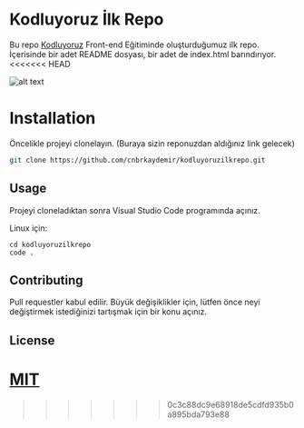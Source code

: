 # Kodluyoruz İlk Repo

Bu repo [Kodluyoruz](https://www.kodluyoruz.com) Front-end Eğitiminde oluşturduğumuz ilk repo. İçerisinde bir adet README dosyası, bir adet de index.html barındırıyor.
<<<<<<< HEAD

![alt text]([https://github.com/cnbrkaydemir/kodluyoruzilkrepo/2022-07-08.png](https://github.com/cnbrkaydemir/kodluyoruzilkrepo/blob/main/2022-07-08.png) "Project picture")

# Installation
Öncelikle projeyi clonelayın. (Buraya sizin reponuzdan aldığınız link gelecek)

```bash
git clone https://github.com/cnbrkaydemir/kodluyoruzilkrepo.git
```

## Usage

Projeyi cloneladıktan sonra Visual Studio Code programında açınız.

Linux için:
```linux
cd kodluyoruzilkrepo
code .
```

## Contributing
Pull requestler kabul edilir. Büyük değişiklikler için, lütfen önce neyi değiştirmek istediğinizi tartışmak için bir konu açınız.


## License
[MIT](https://choosealicense.com/licenses/mit/)
=======
>>>>>>> 0c3c88dc9e68918de5cdfd935b0a895bda793e88
